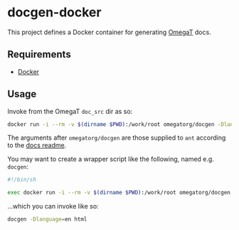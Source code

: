 # docgen-docker
This project defines a Docker container for generating
[OmegaT](https://omegat.org) docs.

## Requirements
- [Docker](https://www.docker.com/products/docker-desktop)

## Usage
Invoke from the OmegaT `doc_src` dir as so:

```sh
docker run -i --rm -v $(dirname $PWD):/work/root omegatorg/docgen -Dlanguage=en html
```

The arguments after `omegatorg/docgen` are those supplied to `ant` according to
the [docs
readme](https://sourceforge.net/p/omegat/svn/HEAD/tree/trunk/doc_src/Readme.txt).

You may want to create a wrapper script like the following, named
e.g. `docgen`:

```sh
#!/bin/sh

exec docker run -i --rm -v $(dirname $PWD):/work/root omegatorg/docgen "$@"
```

...which you can invoke like so:

```sh
docgen -Dlanguage=en html
```

